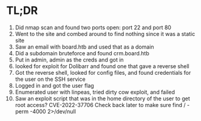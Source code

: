 # TL;DR

1. Did nmap scan and found two ports open: port 22 and port 80
2. Went to the site and combed around to find nothing since it was a static site
3. Saw an email with board.htb and used that as a domain
4. Did a subdomain bruteforce and found crm.board.htb
5. Put in admin, admin as the creds and got in
6. looked for exploit for Dolibarr and found one that gave a reverse shell
7. Got the reverse shell, looked for config files, and found credentials for the user on the SSH service
8. Logged in and got the user flag
9. Enumerated user with linpeas, tried dirty cow exploit, and failed
10. Saw an exploit script that was in the home directory of the user to get root access? CVE-2022-37706 Check back later to make sure
find / -perm -4000 2>/dev/null